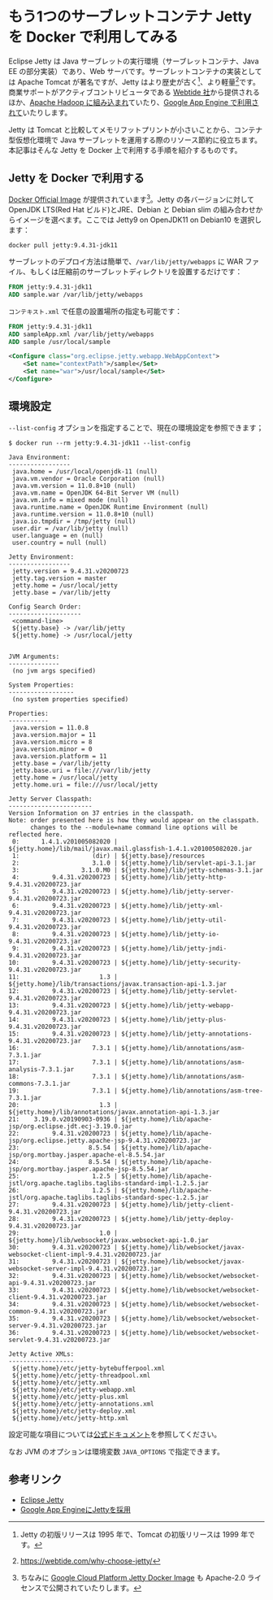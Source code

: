 # もう1つのサーブレットコンテナ Jetty を Docker で利用してみる

Eclipse Jetty は Java サーブレットの実行環境（サーブレットコンテナ、Java EE の部分実装）であり、Web サーバです。サーブレットコンテナの実装としては Apache Tomcat が著名ですが、Jetty はより歴史が古く[^1]、より軽量[^2]です。商業サポートがアクティブコントリビュータである [Webtide 社](https://webtide.com/)から提供されるほか、[Apache Hadoop に組み込まれ](https://cwiki.apache.org/confluence/display/CAMEL/Jetty)ていたり、[Google App Engine で利用されて](https://cloud.google.com/appengine/docs/flexible/java/dev-jetty9)いたりします。

[^1]: Jetty の初版リリースは 1995 年で、Tomcat の初版リリースは 1999 年です。

[^2]: https://webtide.com/why-choose-jetty/

Jetty は Tomcat と比較してメモリフットプリントが小さいことから、コンテナ型仮想化環境で Java サーブレットを運用する際のリソース節約に役立ちます。本記事はそんな Jetty を Docker 上で利用する手順を紹介するものです。


## Jetty を Docker で利用する

[Docker Official Image](https://hub.docker.com/_/jetty/) が提供されています[^3]。Jetty の各バージョンに対して OpenJDK LTS(Red Hat ビルド)とJRE、Debian と Debian slim の組み合わせからイメージを選べます。ここでは Jetty9 on OpenJDK11 on Debian10 を選択します：

[^3]: ちなみに [Google Cloud Platform Jetty Docker Image](https://github.com/GoogleCloudPlatform/jetty-runtime) も Apache-2.0 ライセンスで公開されていたりします。

```shell
docker pull jetty:9.4.31-jdk11
```

サーブレットのデプロイ方法は簡単で、`/var/lib/jetty/webapps` に WAR ファイル、もしくは圧縮前のサーブレットディレクトリを設置するだけです：

```Dockerfile
FROM jetty:9.4.31-jdk11
ADD sample.war /var/lib/jetty/webapps
```

`コンテキスト.xml` で任意の設置場所の指定も可能です：

```Dockerfile
FROM jetty:9.4.31-jdk11
ADD sampleApp.xml /var/lib/jetty/webapps
ADD sample /usr/local/sample
```

```sampleApp.xml
<Configure class="org.eclipse.jetty.webapp.WebAppContext">
    <Set name="contextPath">/sample</Set>
    <Set name="war">/usr/local/sample</Set>
</Configure>
```

## 環境設定

`--list-config` オプションを指定することで、現在の環境設定を参照できます；

```shell
$ docker run --rm jetty:9.4.31-jdk11 --list-config

Java Environment:
-----------------
 java.home = /usr/local/openjdk-11 (null)
 java.vm.vendor = Oracle Corporation (null)
 java.vm.version = 11.0.8+10 (null)
 java.vm.name = OpenJDK 64-Bit Server VM (null)
 java.vm.info = mixed mode (null)
 java.runtime.name = OpenJDK Runtime Environment (null)
 java.runtime.version = 11.0.8+10 (null)
 java.io.tmpdir = /tmp/jetty (null)
 user.dir = /var/lib/jetty (null)
 user.language = en (null)
 user.country = null (null)

Jetty Environment:
-----------------
 jetty.version = 9.4.31.v20200723
 jetty.tag.version = master
 jetty.home = /usr/local/jetty
 jetty.base = /var/lib/jetty

Config Search Order:
--------------------
 <command-line>
 ${jetty.base} -> /var/lib/jetty
 ${jetty.home} -> /usr/local/jetty


JVM Arguments:
--------------
 (no jvm args specified)

System Properties:
------------------
 (no system properties specified)

Properties:
-----------
 java.version = 11.0.8
 java.version.major = 11
 java.version.micro = 8
 java.version.minor = 0
 java.version.platform = 11
 jetty.base = /var/lib/jetty
 jetty.base.uri = file:///var/lib/jetty
 jetty.home = /usr/local/jetty
 jetty.home.uri = file:///usr/local/jetty

Jetty Server Classpath:
-----------------------
Version Information on 37 entries in the classpath.
Note: order presented here is how they would appear on the classpath.
      changes to the --module=name command line options will be reflected here.
 0:      1.4.1.v201005082020 | ${jetty.home}/lib/mail/javax.mail.glassfish-1.4.1.v201005082020.jar
 1:                    (dir) | ${jetty.base}/resources
 2:                    3.1.0 | ${jetty.home}/lib/servlet-api-3.1.jar
 3:                 3.1.0.M0 | ${jetty.home}/lib/jetty-schemas-3.1.jar
 4:         9.4.31.v20200723 | ${jetty.home}/lib/jetty-http-9.4.31.v20200723.jar
 5:         9.4.31.v20200723 | ${jetty.home}/lib/jetty-server-9.4.31.v20200723.jar
 6:         9.4.31.v20200723 | ${jetty.home}/lib/jetty-xml-9.4.31.v20200723.jar
 7:         9.4.31.v20200723 | ${jetty.home}/lib/jetty-util-9.4.31.v20200723.jar
 8:         9.4.31.v20200723 | ${jetty.home}/lib/jetty-io-9.4.31.v20200723.jar
 9:         9.4.31.v20200723 | ${jetty.home}/lib/jetty-jndi-9.4.31.v20200723.jar
10:         9.4.31.v20200723 | ${jetty.home}/lib/jetty-security-9.4.31.v20200723.jar
11:                      1.3 | ${jetty.home}/lib/transactions/javax.transaction-api-1.3.jar
12:         9.4.31.v20200723 | ${jetty.home}/lib/jetty-servlet-9.4.31.v20200723.jar
13:         9.4.31.v20200723 | ${jetty.home}/lib/jetty-webapp-9.4.31.v20200723.jar
14:         9.4.31.v20200723 | ${jetty.home}/lib/jetty-plus-9.4.31.v20200723.jar
15:         9.4.31.v20200723 | ${jetty.home}/lib/jetty-annotations-9.4.31.v20200723.jar
16:                    7.3.1 | ${jetty.home}/lib/annotations/asm-7.3.1.jar
17:                    7.3.1 | ${jetty.home}/lib/annotations/asm-analysis-7.3.1.jar
18:                    7.3.1 | ${jetty.home}/lib/annotations/asm-commons-7.3.1.jar
19:                    7.3.1 | ${jetty.home}/lib/annotations/asm-tree-7.3.1.jar
20:                      1.3 | ${jetty.home}/lib/annotations/javax.annotation-api-1.3.jar
21:    3.19.0.v20190903-0936 | ${jetty.home}/lib/apache-jsp/org.eclipse.jdt.ecj-3.19.0.jar
22:         9.4.31.v20200723 | ${jetty.home}/lib/apache-jsp/org.eclipse.jetty.apache-jsp-9.4.31.v20200723.jar
23:                   8.5.54 | ${jetty.home}/lib/apache-jsp/org.mortbay.jasper.apache-el-8.5.54.jar
24:                   8.5.54 | ${jetty.home}/lib/apache-jsp/org.mortbay.jasper.apache-jsp-8.5.54.jar
25:                    1.2.5 | ${jetty.home}/lib/apache-jstl/org.apache.taglibs.taglibs-standard-impl-1.2.5.jar
26:                    1.2.5 | ${jetty.home}/lib/apache-jstl/org.apache.taglibs.taglibs-standard-spec-1.2.5.jar
27:         9.4.31.v20200723 | ${jetty.home}/lib/jetty-client-9.4.31.v20200723.jar
28:         9.4.31.v20200723 | ${jetty.home}/lib/jetty-deploy-9.4.31.v20200723.jar
29:                      1.0 | ${jetty.home}/lib/websocket/javax.websocket-api-1.0.jar
30:         9.4.31.v20200723 | ${jetty.home}/lib/websocket/javax-websocket-client-impl-9.4.31.v20200723.jar
31:         9.4.31.v20200723 | ${jetty.home}/lib/websocket/javax-websocket-server-impl-9.4.31.v20200723.jar
32:         9.4.31.v20200723 | ${jetty.home}/lib/websocket/websocket-api-9.4.31.v20200723.jar
33:         9.4.31.v20200723 | ${jetty.home}/lib/websocket/websocket-client-9.4.31.v20200723.jar
34:         9.4.31.v20200723 | ${jetty.home}/lib/websocket/websocket-common-9.4.31.v20200723.jar
35:         9.4.31.v20200723 | ${jetty.home}/lib/websocket/websocket-server-9.4.31.v20200723.jar
36:         9.4.31.v20200723 | ${jetty.home}/lib/websocket/websocket-servlet-9.4.31.v20200723.jar

Jetty Active XMLs:
------------------
 ${jetty.home}/etc/jetty-bytebufferpool.xml
 ${jetty.home}/etc/jetty-threadpool.xml
 ${jetty.home}/etc/jetty.xml
 ${jetty.home}/etc/jetty-webapp.xml
 ${jetty.home}/etc/jetty-plus.xml
 ${jetty.home}/etc/jetty-annotations.xml
 ${jetty.home}/etc/jetty-deploy.xml
 ${jetty.home}/etc/jetty-http.xml
```

設定可能な項目については[公式ドキュメント](https://www.eclipse.org/jetty/documentation/current/quickstart-config-what.html)を参照してください。

なお JVM のオプションは環境変数 `JAVA_OPTIONS` で指定できます。

## 参考リンク

* [Eclipse Jetty](https://www.eclipse.org/jetty/index.html)
* [Google App EngineにJettyを採用](https://www.infoq.com/jp/news/2009/08/google-chose-jetty/)

